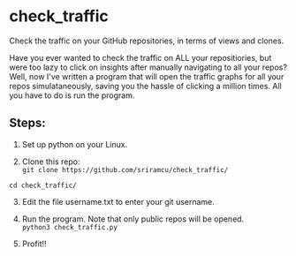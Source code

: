 # check_traffic
Check the traffic on your GitHub repositories, in terms of views and clones.  

Have you ever wanted to check the traffic on ALL your repositiories, but were too lazy to click on insights after manually navigating to all your repos? Well, now I've written a program that will open the traffic graphs for all your repos simulataneously, saving you the hassle of clicking a million times. All you have to do is run the program.  

## Steps:
1. Set up python on your Linux.  

2. Clone this repo:  
`git clone https://github.com/sriramcu/check_traffic/`  

`cd check_traffic/`  

3. Edit the file username.txt to enter your git username.  

4. Run the program. Note that only public repos will be opened.  
`python3 check_traffic.py`  

5. Profit!!
